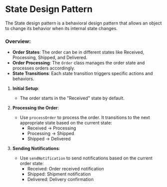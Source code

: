 
# State Design Pattern 
The State design pattern is a behavioral design pattern that allows an object to change its behavior when its internal state changes.


### Overview:

- **Order States**: The order can be in different states like Received, Processing, Shipped, and Delivered.
- **Order Processing**: The `Order` class manages the order state and processes orders accordingly.
- **State Transitions**: Each state transition triggers specific actions and behaviors.



1. **Initial Setup**:
   - The order starts in the "Received" state by default.

2. **Processing the Order**:
   - Use `processOrder` to process the order. It transitions to the next appropriate state based on the current state:
     - Received → Processing
     - Processing → Shipped
     - Shipped → Delivered

3. **Sending Notifications**:
   - Use `sendNotification` to send notifications based on the current order state:
     - Received: Order received notification
     - Shipped: Shipment notification
     - Delivered: Delivery confirmation

